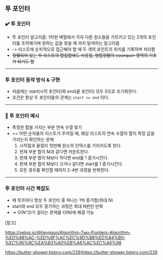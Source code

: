 ## 투 포인터

### ✔️ 투 포인터
- 투 포인터 알고리즘: 1차원 배열에서 각자 다른 원소들을 가르키고 있는 2개의 포인터를 조작해가며 원하는 값을 찾을 때 까지 탐색하는 알고리즘
- -> 리스트에 순차적으로 접근해야 할 때 두 개의 포인트의 위치를 기록하며 처리함
- ~~정렬되어 있는 두 리스트의 합집합에도 사용됨, 병합정렬의 counquer 영역의 기초가 되기도 함~~

***

### 투 포인터 동작 방식 & 구현
- 처음에는 start(시작 포인터)와 end(끝 포인터) 모두 0으로 초기화한다.
- 조건은 항상 두 포인터들의 관계는 `start <= end` 이다.

***

### 🚩 투 포인터 예시
- 특정한 합을 가지는 부분 연속 수열 찾기
- == 어떤 순자들의 리스트가 주어질 때, 해당 리스트의 연속 수열의 합이 특정 값을 가지는지 확인하는 문제
    1. 시작점과 끝점이 첫번째 원소의 인덱스를 가리키도록 한다.
    2. 현재 부분 합이 M과 같다면 카운트한다.
    3. 현재 부분 합이 M보다 작다면 end를 1 증가시킨다.
    4. 현재 부분 합이 M보다 크거나 같다면 start를 1 증가시킨다.
    5. 모든 경우를 확인할 때까지 2-4번 과정을 반복한다.

***

### 투 포인터 시간 복잡도
- 매 루프마다 항상 두 포인터 중 하나는 1씩 증가함(최대 N)
- start와 end 모두 증가하는 과정은 최대 N번만 반복
- -> O(N^2)가 걸리는 문제를 O(N)에 해결 가능

[참고]

<https://velog.io/@heyggun/Algorithm-Two-Pointers-Algorithm-%ED%88%AC-%ED%8F%AC%EC%9D%B8%ED%84%B0-%EC%95%8C%EA%B3%A0%EB%A6%AC%EC%A6%98>

<https://butter-shower.tistory.com/226)https://butter-shower.tistory.com/226>
